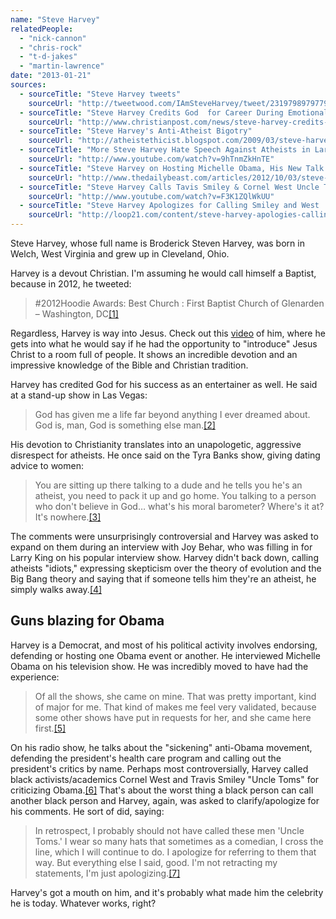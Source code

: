 ```yaml
---
name: "Steve Harvey"
relatedPeople:
  - "nick-cannon"
  - "chris-rock"
  - "t-d-jakes"
  - "martin-lawrence"
date: "2013-01-21"
sources:
  - sourceTitle: "Steve Harvey tweets"
    sourceUrl: "http://tweetwood.com/IAmSteveHarvey/tweet/231979897977966593"
  - sourceTitle: "Steve Harvey Credits God  for Career During Emotional Final Comedy Show"
    sourceUrl: "http://www.christianpost.com/news/steve-harvey-credits-god-for-career-during-emotional-final-comedy-show-79555/"
  - sourceTitle: "Steve Harvey's Anti-Atheist Bigotry"
    sourceUrl: "http://atheistethicist.blogspot.com/2009/03/steve-harveys-anti-atheist-bigotry.html"
  - sourceTitle: "More Steve Harvey Hate Speech Against Atheists in Larry King Interview with Joy Behar."
    sourceUrl: "http://www.youtube.com/watch?v=9hTnmZkHnTE"
  - sourceTitle: "Steve Harvey on Hosting Michelle Obama, His New Talk Show & More"
    sourceUrl: "http://www.thedailybeast.com/articles/2012/10/03/steve-harvey-on-hosting-michelle-obama-his-new-talk-show-more.html"
  - sourceTitle: "Steve Harvey Calls Tavis Smiley & Cornel West Uncle Toms For Criticizing Obama"
    sourceUrl: "http://www.youtube.com/watch?v=F3K1ZQlWkUU"
  - sourceTitle: "Steve Harvey Apologizes for Calling Smiley and West 'Uncle Toms.'"
    sourceUrl: "http://loop21.com/content/steve-harvey-apologies-calling-smiley-and-west-uncle-tom"
---
```


Steve Harvey, whose full name is Broderick Steven Harvey, was born in Welch, West Virginia and grew up in Cleveland, Ohio.

Harvey is a devout Christian. I'm assuming he would call himself a Baptist, because in 2012, he tweeted:

>#2012Hoodie Awards: Best Church : First Baptist Church of Glenarden – Washington, DC<a class="source-citation" href="http://tweetwood.com/IAmSteveHarvey/tweet/231979897977966593" title="Steve Harvey tweets">[1]</a>

Regardless, Harvey is way into Jesus. Check out this [video](http://www.youtube.com/watch?v=ZDpmBfncbjw) of him, where he gets into what he would say if he had the opportunity to "introduce" Jesus Christ to a room full of people. It shows an incredible devotion and an impressive knowledge of the Bible and Christian tradition.

Harvey has credited God for his success as an entertainer as well. He said at a stand-up show in Las Vegas:

>God has given me a life far beyond anything I ever dreamed about. God is, man, God is something else man.<a class="source-citation" href="http://www.christianpost.com/news/steve-harvey-credits-god-for-career-during-emotional-final-comedy-show-79555/" title="Steve Harvey Credits God  for Career During Emotional Final Comedy Show">[2]</a>

His devotion to Christianity translates into an unapologetic, aggressive disrespect for atheists. He once said on the Tyra Banks show, giving dating advice to women:

>You are sitting up there talking to a dude and he tells you he's an atheist, you need to pack it up and go home. You talking to a person who don't believe in God… what's his moral barometer? Where's it at? It's nowhere.<a class="source-citation" href="http://atheistethicist.blogspot.com/2009/03/steve-harveys-anti-atheist-bigotry.html" title="Steve Harvey&apos;s Anti-Atheist Bigotry">[3]</a>

The comments were unsurprisingly controversial and Harvey was asked to expand on them during an interview with Joy Behar, who was filling in for Larry King on his popular interview show. Harvey didn't back down, calling atheists "idiots," expressing skepticism over the theory of evolution and the Big Bang theory and saying that if someone tells him they're an atheist, he simply walks away.<a class="source-citation" href="http://www.youtube.com/watch?v=9hTnmZkHnTE" title="More Steve Harvey Hate Speech Against Atheists in Larry King Interview with Joy Behar.">[4]</a>

## Guns blazing for Obama

Harvey is a Democrat, and most of his political activity involves endorsing, defending or hosting one Obama event or another. He interviewed Michelle Obama on his television show. He was incredibly moved to have had the experience:

>Of all the shows, she came on mine. That was pretty important, kind of major for me. That kind of makes me feel very validated, because some other shows have put in requests for her, and she came here first.<a class="source-citation" href="http://www.thedailybeast.com/articles/2012/10/03/steve-harvey-on-hosting-michelle-obama-his-new-talk-show-more.html" title="Steve Harvey on Hosting Michelle Obama, His New Talk Show &amp; More">[5]</a>

On his radio show, he talks about the "sickening" anti-Obama movement, defending the president's health care program and calling out the president's critics by name. Perhaps most controversially, Harvey called black activists/academics Cornel West and Travis Smiley "Uncle Toms" for criticizing Obama.<a class="source-citation" href="http://www.youtube.com/watch?v=F3K1ZQlWkUU" title="Steve Harvey Calls Tavis Smiley &amp; Cornel West Uncle Toms For Criticizing Obama">[6]</a> That's about the worst thing a black person can call another black person and Harvey, again, was asked to clarify/apologize for his comments. He sort of did, saying:

>In retrospect, I probably should not have called these men 'Uncle Toms.' I wear so many hats that sometimes as a comedian, I cross the line, which I will continue to do. I apologize for referring to them that way. But everything else I said, good. I'm not retracting my statements, I'm just apologizing.<a class="source-citation" href="http://loop21.com/content/steve-harvey-apologies-calling-smiley-and-west-uncle-tom" title="Steve Harvey Apologizes for Calling Smiley and West &apos;Uncle Toms.&apos;">[7]</a>

Harvey's got a mouth on him, and it's probably what made him the celebrity he is today. Whatever works, right?